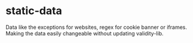 # static-data
Data like the exceptions for websites, regex for cookie banner or iframes. Making the data easily changeable without updating validity-lib.
